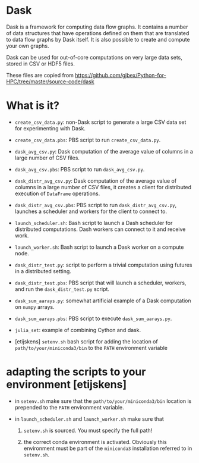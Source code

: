 # Dask
Dask is a framework for computing data flow graphs.  It contains a number of data
structures that have operations defined on them that are translated to data flow
graphs by Dask itself.  It is also possible to create and compute your own graphs.

Dask can be used for out-of-core computations on very large data sets, stored in
CSV or HDF5 files.

These files are copied from https://github.com/gjbex/Python-for-HPC/tree/master/source-code/dask

# What is it?
* `create_csv_data.py`: non-Dask script to generate a large CSV data set for
    experimenting with Dask.
* `create_csv_data.pbs`: PBS script to run `create_csv_data.py`.
* `dask_avg_csv.py`: Dask computation of the average value of columns in
    a large number of CSV files.
* `dask_avg_csv.pbs`: PBS script to run `dask_avg_csv.py`.
* `dask_distr_avg_csv.py`: Dask computation of the average value of columns in
    a large number of CSV files, it creates a client for distributed execution
    of `DataFrame` operations.
* `dask_distr_avg_csv.pbs`: PBS script to run `dask_distr_avg_csv.py`,
    launches a scheduler and workers for the client to connect to.
* `launch_scheduler.sh`: Bash script to launch a Dash scheduler for
    distributed computations. Dash workers can connect to it and
    receive work.
* `launch_worker.sh`: Bash script to launch a Dask worker on a
	compute node.
* `dask_distr_test.py`: script to perform a trivial computation using
    futures in a distributed setting.
* `dask_distr_test.pbs`: PBS script that will launch a scheduler, workers,
    and run the `dask_distr_test.py` script.
* `dask_sum_aarays.py`: somewhat artificial example of a Dask computation
    on `numpy` arrays.
* `dask_sum_aarays.pbs`: PBS script to execute `dask_sum_aarays.py`.
* `julia_set`: example of combining Cython and dask.

* [etijskens] `setenv.sh` bash script for adding the location of `path/to/your/miniconda3/bin` to the 
  `PATH` environment variable

# adapting the scripts to your environment [etijskens]

* in `setenv.sh` make sure that the `path/to/your/miniconda3/bin` location is prepended to the `PATH` 
  environment variable.

* in `launch_scheduler.sh` and `launch_worker.sh` make sure that 
    
  1. `setenv.sh` is sourced. You must specify the full path!

  2. the correct conda environment is activated. Obviously this environment must be part of the 
     `miniconda3` installation referred to in `setenv.sh`. 


